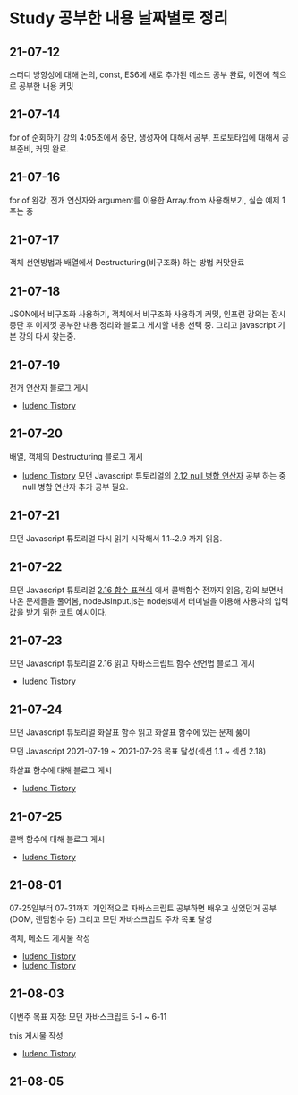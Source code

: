 # Study 공부한 내용 날짜별로 정리

## 21-07-12
스터디 방향성에 대해 논의, const, ES6에 새로 추가된 메소드 공부 완료, 이전에 책으로 공부한 내용 커밋

## 21-07-14
for of 순회하기 강의 4:05초에서 중단, 생성자에 대해서 공부, 프로토타입에 대해서 공부준비, 커밋 완료.

## 21-07-16
for of 완강, 전개 연산자와 argument를 이용한 Array.from 사용해보기, 실습 예제 1 푸는 중

## 21-07-17
객체 선언방법과 배열에서 Destructuring(비구조화) 하는 방법 커맛완료

## 21-07-18
JSON에서 비구조화 사용하기, 객체에서 비구조화 사용하기 커밋,
인프런 강의는 잠시 중단 후 이제껏 공부한 내용 정리와 블로그 게시할 내용 선택 중. 그리고 javascript 기본 강의 다시 찾는중.

## 21-07-19
전개 연산자 블로그 게시 
- [ludeno Tistory](https://ludeno-studying.tistory.com/70)

## 21-07-20
배열, 객체의 Destructuring 블로그 게시
- [ludeno Tistory](https://ludeno-studying.tistory.com/71)
모던 Javascript 튜토리얼의 [2.12 null 병합 연산자](https://ko.javascript.info/nullish-coalescing-operator) 공부 하는 중
null 병합 연산자 추가 공부 필요.

## 21-07-21
모던 Javascript 튜토리얼 다시 읽기 시작해서 1.1~2.9 까지 읽음.

## 21-07-22
모던 Javascript 튜토리얼 [2.16 함수 표현식](https://ko.javascript.info/function-expressions)
에서 콜백함수 전까지 읽음, 강의 보면서 나온 문제들을 풀어봄, nodeJsInput.js는 nodejs에서 터미널을 이용해 사용자의 입력값을 받기 위한 코트 예시이다.

## 21-07-23
모던 Javascript 튜토리얼 2.16 읽고 자바스크립트 함수 선언법 블로그 게시
- [ludeno Tistory](https://ludeno-studying.tistory.com/72)

## 21-07-24
모던 Javascript 튜토리얼 화살표 함수 읽고 화살표 함수에 있는 문제 풇이

모던 Javascript 2021-07-19 ~ 2021-07-26 목표 달성(섹션 1.1 ~ 섹션 2.18)

화살표 함수에 대해 블로그 게시
- [ludeno Tistory](https://ludeno-studying.tistory.com/73)

## 21-07-25
콜백 함수에 대해 블로그 게시
- [ludeno Tistory](https://ludeno-studying.tistory.com/74)

## 21-08-01
07-25일부터 07-31까지 개인적으로 자바스크립트 공부하면 배우고 싶었던거 공부(DOM, 랜덤함수 등)
그리고 모던 자바스크립트 주차 목표 달성

객체, 메소드 게시물 작성
- [ludeno Tistory](https://ludeno-studying.tistory.com/79)
- [ludeno Tistory](https://ludeno-studying.tistory.com/80)

## 21-08-03
이번주 목표 지정: 모던 자바스크립트 5-1 ~ 6-11

this 게시물 작성
- [ludeno Tistory](https://ludeno-studying.tistory.com/81)

## 21-08-05



